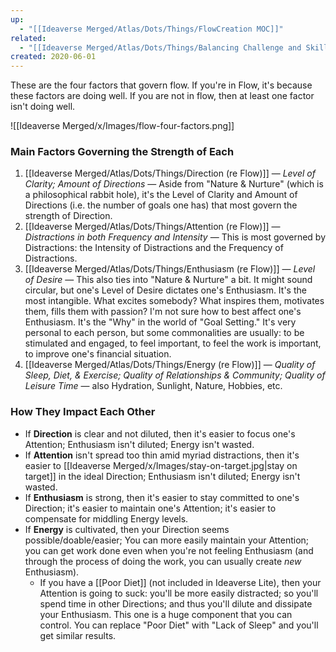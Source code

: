 ```yaml
---
up:
  - "[[Ideaverse Merged/Atlas/Dots/Things/FlowCreation MOC]]"
related:
  - "[[Ideaverse Merged/Atlas/Dots/Things/Balancing Challenge and Skill]]"
created: 2020-06-01
---
```


These are the four factors that govern flow. If you're in Flow, it's because these factors are doing well. If you are not in flow, then at least one factor isn't doing well.

![[Ideaverse Merged/x/Images/flow-four-factors.png]]

### Main Factors Governing the Strength of Each

1. [[Ideaverse Merged/Atlas/Dots/Things/Direction (re Flow)]] — _Level of Clarity; Amount of Directions_ — Aside from "Nature & Nurture" (which is a philosophical rabbit hole), it's the Level of Clarity and Amount of Directions (i.e. the number of goals one has) that most govern the strength of Direction.
2. [[Ideaverse Merged/Atlas/Dots/Things/Attention (re Flow)]] — _Distractions in both Frequency and Intensity_ — This is most governed by Distractions: the Intensity of Distractions and the Frequency of Distractions.
3. [[Ideaverse Merged/Atlas/Dots/Things/Enthusiasm (re Flow)]] — _Level of Desire_ — This also ties into "Nature & Nurture" a bit. It might sound circular, but one's Level of Desire dictates one's Enthusiasm. It's the most intangible. What excites somebody? What inspires them, motivates them, fills them with passion? I'm not sure how to best affect one's Enthusiasm. It's the "Why" in the world of "Goal Setting." It's very personal to each person, but some commonalities are usually: to be stimulated and engaged, to feel important, to feel the work is important, to improve one's financial situation.
4. [[Ideaverse Merged/Atlas/Dots/Things/Energy (re Flow)]] — _Quality of Sleep, Diet, & Exercise; Quality of Relationships & Community; Quality of Leisure Time_ — also Hydration, Sunlight, Nature, Hobbies, etc.

### How They Impact Each Other

- If **Direction** is clear and not diluted, then it's easier to focus one's Attention; Enthusiasm isn't diluted; Energy isn't wasted.
- If **Attention** isn't spread too thin amid myriad distractions, then it's easier to [[Ideaverse Merged/x/Images/stay-on-target.jpg|stay on target]] in the ideal Direction; Enthusiasm isn't diluted; Energy isn't wasted.
- If **Enthusiasm** is strong, then it's easier to stay committed to one's Direction; it's easier to maintain one's Attention; it's easier to compensate for middling Energy levels.
- If **Energy** is cultivated, then your Direction seems possible/doable/easier; You can more easily maintain your Attention; you can get work done even when you're not feeling Enthusiasm (and through the process of doing the work, you can usually create _new_ Enthusiasm).
  - If you have a [[Poor Diet]] (not included in Ideaverse Lite), then your Attention is going to suck: you'll be more easily distracted; so you'll spend time in other Directions; and thus you'll dilute and dissipate your Enthusiasm. This one is a huge component that you can control. You can replace "Poor Diet" with "Lack of Sleep" and you'll get similar results.
